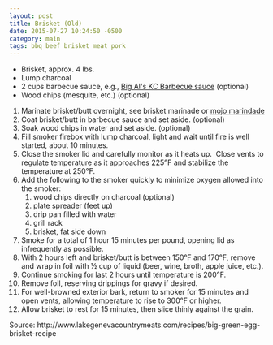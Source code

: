 ```yaml
---
layout: post
title: Brisket (Old)
date: 2015-07-27 10:24:50 -0500
category: main
tags: bbq beef brisket meat pork
---
```

<ul>
 	<li>Brisket, approx. 4 lbs.</li>
 	<li>Lump charcoal</li>
 	<li>2 cups barbecue sauce, e.g., <a href="http://tfsh.us/memory/7236/big-als-kc-barbecue-sauce/">Big Al's KC Barbecue sauce</a> (optional)</li>
 	<li>Wood chips (mesquite, etc.) (optional)</li>
</ul>
<ol>
 	<li>Marinate brisket/butt overnight, see brisket marinade or <a href="http://tfsh.us/memory/2013/05/05/mojo-chicken/">mojo marindade</a></li>
 	<li>Coat brisket/butt in barbecue sauce and set aside. (optional)</li>
 	<li>Soak wood chips in water and set aside. (optional)</li>
 	<li>Fill smoker firebox with lump charcoal, light and wait until fire is well started, about 10 minutes.</li>
 	<li>Close the smoker lid and carefully monitor as it heats up.  Close vents to regulate temperature as it approaches 225°F and stabilize the temperature at 250°F.</li>
 	<li>Add the following to the smoker quickly to minimize oxygen allowed into the smoker:  
<ol>
 	<li>wood chips directly on charcoal (optional)</li>
 	<li>plate spreader (feet up)</li>
 	<li>drip pan filled with water</li>
 	<li>grill rack</li>
 	<li>brisket, fat side down</li>
</ol>
</li>
 	<li>Smoke for a total of 1 hour 15 minutes per pound, opening lid as infrequently as possible.</li>
 	<li>With 2 hours left and brisket/butt is between 150°F and 170°F, remove and wrap in foil with ½ cup of liquid (beer, wine, broth, apple juice, etc.).</li>
 	<li>Continue smoking for last 2 hours until temperature is 200°F.</li>
 	<li>Remove foil, reserving drippings for gravy if desired.</li>
 	<li>For well-browned exterior bark, return to smoker for 15 minutes and open vents, allowing temperature to rise to 300°F or higher.</li>
 	<li>Allow brisket to rest for 15 minutes, then slice thinly against the grain.</li>
</ol>
Source: http://www.lakegenevacountrymeats.com/recipes/big-green-egg-brisket-recipe  
